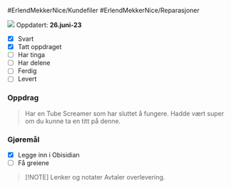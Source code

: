 #ErlendMekkerNice/Kundefiler #ErlendMekkerNice/Reparasjoner 

<img
      style ="max-width: 5rem"
      src="https://scontent.fbgo1-1.fna.fbcdn.net/v/t1.18169-1/248596_114120532008482_5500108_n.jpg?_nc_cat=107&cb=99be929b-3346023f&ccb=1-7&_nc_sid=7206a8&_nc_ohc=3q2WxAGzkEsAX-rxnIi&_nc_oc=AQlxQ0iZnoWb6DegV9x2eujeTOdal25C0o8lZl0L368PDBffxi-mfwXrTwzniqGTXlI&_nc_ht=scontent.fbgo1-1.fna&oh=00_AfA_zS9HVwJX3xMaSUl91H9qJk28x9swLiGkEozhh4asAw&oe=64C0EBDB"
    />
Oppdatert: **26.juni-23**
- [x] Svart
- [x] Tatt oppdraget
- [ ] Har tinga
- [ ] Har delene
- [ ] Ferdig
- [ ] Levert
### Oppdrag
> Har en Tube Screamer som har sluttet å fungere. Hadde vært super om du kunne ta en titt på denne.
### Gjøremål
- [x] Legge inn i Obisidian
- [ ] Få greiene
> [!NOTE] Lenker og notater
> Avtaler overlevering.

